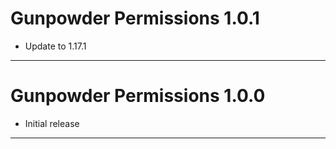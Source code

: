 # Gunpowder Permissions 1.0.1

- Update to 1.17.1

---

# Gunpowder Permissions 1.0.0

- Initial release

---
